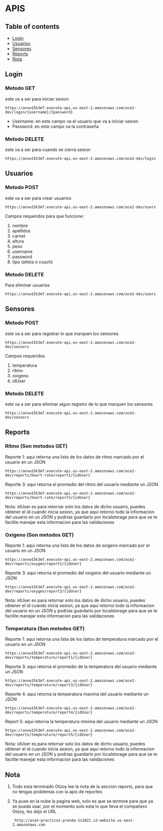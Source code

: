 # APIS 

## Table of contents
* [Login](#Login)
* [Usuarios](#Usuarios)
* [Sensores](#Sensores)
* [Reports](#reports)
* [Nota](#Nota)

## Login
### Metodo GET
este va a ser para iniciar sesion

    https://anvw15k3m7.execute-api.us-east-2.amazonaws.com/ace2-dev/login/{username}/{password}

- Username: en este campo va el usuario que va a iniciar sesion
- Password: en este campo va la contraseña


### Metodo DELETE
este va a ser para cuando se cierra sesion

    https://anvw15k3m7.execute-api.us-east-2.amazonaws.com/ace2-dev/login
  
## Usuarios
### Metodo POST
este va a ser para crear usuarios

    https://anvw15k3m7.execute-api.us-east-2.amazonaws.com/ace2-dev/users

Campos requeridos para que funcione: 
1. nombre
2. apellidos
3. carnet
4. altura
5. peso
6. username
7. password
8. tipo (atleta o coach)

### Metodo DELETE
Para eliminar usuarios

    https://anvw15k3m7.execute-api.us-east-2.amazonaws.com/ace2-dev/users

## Sensores
### Metodo POST
este va a ser para registrar lo que marquen los sensores
    
    https://anvw15k3m7.execute-api.us-east-2.amazonaws.com/ace2-dev/sensors

Campos requeridos
1. temperatura
2. ritmo
3. oxigeno
4. idUser


### Metodo DELETE
este va a ser para eliminar algun registro de lo que marquen los sensores

    https://anvw15k3m7.execute-api.us-east-2.amazonaws.com/ace2-dev/sensors

## Reports
### Ritmo (Son metodos GET)
Reporte 1: aqui retorna una lista de los datos de ritmo marcado por el usuario en un JSON

    https://anvw15k3m7.execute-api.us-east-2.amazonaws.com/ace2-dev/reports/heart-rate/report1/{idUser}

Reporte 3: aqui retorna el promedio del ritmo del usuario mediante un JSON

    https://anvw15k3m7.execute-api.us-east-2.amazonaws.com/ace2-dev/reports/heart-rate/report3/{idUser}

Nota: idUser es para retornar solo los datos de dicho usuario, puedes obtener el id cuando inicia sesion, ya que aqui retorno todo la informacion del usuario en un JSON y podrias guardarlo por localstorage para que se te facilite manejar esta informacion para las validaciones     

### Oxigeno (Son metodos GET)
Reporte 1: aqui retorna una lista de los datos de oxigeno marcado por el usuario en un JSON

    https://anvw15k3m7.execute-api.us-east-2.amazonaws.com/ace2-dev/reports/oxygen/report1/{idUser}

Reporte 3: aqui retorna el promedio del oxigeno del usuario mediante un JSON

    https://anvw15k3m7.execute-api.us-east-2.amazonaws.com/ace2-dev/reports/oxygen/report3/{idUser}

Nota: idUser es para retornar solo los datos de dicho usuario, puedes obtener el id cuando inicia sesion, ya que aqui retorno todo la informacion del usuario en un JSON y podrias guardarlo por localstorage para que se te facilite manejar esta informacion para las validaciones     

### Temperatura (Son metodos GET)
Reporte 1: aqui retorna una lista de los datos de temperatura marcado por el usuario en un JSON

    https://anvw15k3m7.execute-api.us-east-2.amazonaws.com/ace2-dev/reports/temperature/report1/{idUser}

Reporte 3: aqui retorna el promedio de la temperatura del usuario mediante un JSON

    https://anvw15k3m7.execute-api.us-east-2.amazonaws.com/ace2-dev/reports/temperature/report3/{idUser}

Reporte 4: aqui retorna la temperatura maxima del usuario mediante un JSON 

    https://anvw15k3m7.execute-api.us-east-2.amazonaws.com/ace2-dev/reports/temperature/report4/{idUser}

Report 5: aqui retorna la temperatura minima del usuario mediante un JSON

    https://anvw15k3m7.execute-api.us-east-2.amazonaws.com/ace2-dev/reports/temperature/report5/{idUser}

Nota: idUser es para retornar solo los datos de dicho usuario, puedes obtener el id cuando inicia sesion, ya que aqui retorno todo la informacion del usuario en un JSON y podrias guardarlo por localstorage para que se te facilite manejar esta informacion para las validaciones     

## Nota 
1. Todo esta terminado Otzoy lee la nota de la seccion reports, para que no tengas problemas con la apis de reportes
2. Ya puse en la nube la pagina web, solo es que se termine para que ya se pueda usar, por el momento solo esta lo que lleva el compañero Otzoy, les dejo el URL 
   
        http://ace2-practica1-prenda-1s2021.s3-website.us-east-2.amazonaws.com

